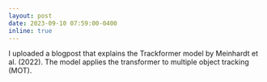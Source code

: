 ```yaml
---
layout: post
date: 2023-09-10 07:59:00-0400
inline: true
---
```


I uploaded a blogpost that explains the Trackformer model by Meinhardt et al. (2022). The model applies the transformer to multiple object tracking (MOT).